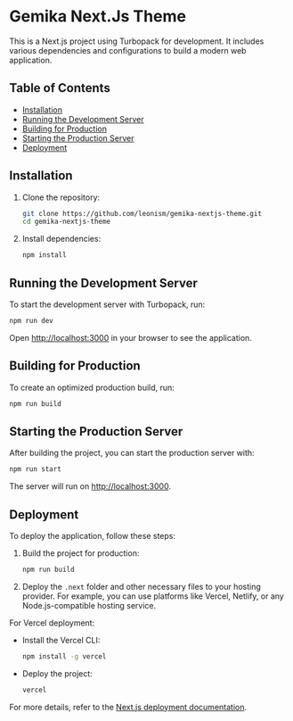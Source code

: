 # Gemika Next.Js Theme

This is a Next.js project using Turbopack for development. It includes various dependencies and configurations to build a modern web application.

## Table of Contents

- [Installation](#installation)
- [Running the Development Server](#running-the-development-server)
- [Building for Production](#building-for-production)
- [Starting the Production Server](#starting-the-production-server)
- [Deployment](#deployment)

## Installation

1. Clone the repository:

   ```bash
   git clone https://github.com/leonism/gemika-nextjs-theme.git
   cd gemika-nextjs-theme
   ```

2. Install dependencies:
   ```bash
   npm install
   ```

## Running the Development Server

To start the development server with Turbopack, run:

```bash
npm run dev
```

Open [http://localhost:3000](http://localhost:3000) in your browser to see the application.

## Building for Production

To create an optimized production build, run:

```bash
npm run build
```

## Starting the Production Server

After building the project, you can start the production server with:

```bash
npm run start
```

The server will run on [http://localhost:3000](http://localhost:3000).

## Deployment

To deploy the application, follow these steps:

1. Build the project for production:

   ```bash
   npm run build
   ```

2. Deploy the `.next` folder and other necessary files to your hosting provider. For example, you can use platforms like Vercel, Netlify, or any Node.js-compatible hosting service.

For Vercel deployment:

- Install the Vercel CLI:
  ```bash
  npm install -g vercel
  ```
- Deploy the project:
  ```bash
  vercel
  ```

For more details, refer to the [Next.js deployment documentation](https://nextjs.org/docs/deployment).
